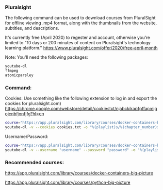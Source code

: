 ### Pluralsight
The following command can be used to download courses from PluralSight for offline viewing .mp4 format, along with the thumbnails from
the website, subtitles, and descriptions.

It's currently free (April 2020) to regester and account, otherwise you're limited to "10 days or 200 minutes of content on Pluralsight's technology learning platform."
https://www.pluralsight.com/offer/2020/free-april-month

Note: You'll need the following packages:
```sh
youtube-dl
ffmpeg
atomicparsley
```

### Command:
Cookies:
Use something like the following extension to log in and export the cookies for pluralsight.com)
https://chrome.google.com/webstore/detail/cookiestxt/njabckikapfpffapmjgojcnbfjonfjfg?hl=en
```sh
course="https://app.pluralsight.com/library/courses/docker-containers-big-picture"
youtube-dl -v --cookies cookies.txt -o "%(playlist)s/%(chapter_number)s - %(chapter)s/%(playlist_index)s - %(title)s.%(ext)s" --min-sleep-interval 30 --max-sleep-interval 60 --all-subs --embed-subs --add-metadata --embed-thumbnail "$course" --playlist-start 1
```

Username/Password:
```sh
course="https://app.pluralsight.com/library/courses/docker-containers-big-picture"
youtube-dl -v --username "username" --password "password" -o "%(playlist)s/%(chapter_number)s - %(chapter)s/%(playlist_index)s - %(title)s.%(ext)s" --min-sleep-interval 30 --max-sleep-interval 60 --all-subs --embed-subs --add-metadata --embed-thumbnail "$course" --playlist-start 1
```

### Recommended courses:
https://app.pluralsight.com/library/courses/docker-containers-big-picture

https://app.pluralsight.com/library/courses/python-big-picture

